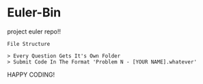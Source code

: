 Euler-Bin
=========

project euler repo!!

    File Structure
    
    > Every Question Gets It's Own Folder
    > Submit Code In The Format 'Problem N - [YOUR NAME].whatever'
  
HAPPY CODING!
